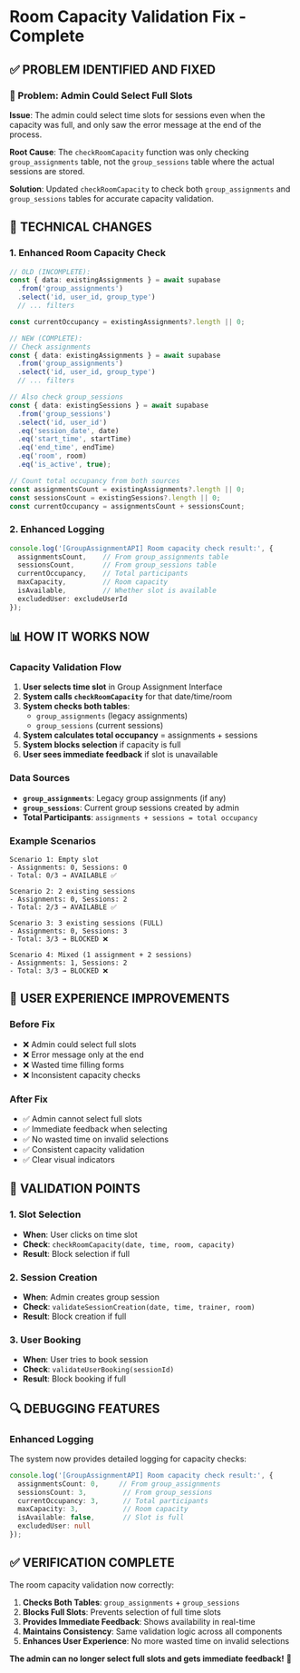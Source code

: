 # Room Capacity Validation Fix - Complete

## ✅ **PROBLEM IDENTIFIED AND FIXED**

### **🐛 Problem: Admin Could Select Full Slots**
**Issue**: The admin could select time slots for sessions even when the capacity was full, and only saw the error message at the end of the process.

**Root Cause**: The `checkRoomCapacity` function was only checking `group_assignments` table, not the `group_sessions` table where the actual sessions are stored.

**Solution**: Updated `checkRoomCapacity` to check both `group_assignments` and `group_sessions` tables for accurate capacity validation.

## 🔧 **TECHNICAL CHANGES**

### **1. Enhanced Room Capacity Check**
```typescript
// OLD (INCOMPLETE):
const { data: existingAssignments } = await supabase
  .from('group_assignments')
  .select('id, user_id, group_type')
  // ... filters

const currentOccupancy = existingAssignments?.length || 0;

// NEW (COMPLETE):
// Check assignments
const { data: existingAssignments } = await supabase
  .from('group_assignments')
  .select('id, user_id, group_type')
  // ... filters

// Also check group_sessions
const { data: existingSessions } = await supabase
  .from('group_sessions')
  .select('id, user_id')
  .eq('session_date', date)
  .eq('start_time', startTime)
  .eq('end_time', endTime)
  .eq('room', room)
  .eq('is_active', true);

// Count total occupancy from both sources
const assignmentsCount = existingAssignments?.length || 0;
const sessionsCount = existingSessions?.length || 0;
const currentOccupancy = assignmentsCount + sessionsCount;
```

### **2. Enhanced Logging**
```typescript
console.log('[GroupAssignmentAPI] Room capacity check result:', {
  assignmentsCount,    // From group_assignments table
  sessionsCount,       // From group_sessions table
  currentOccupancy,    // Total participants
  maxCapacity,         // Room capacity
  isAvailable,         // Whether slot is available
  excludedUser: excludeUserId
});
```

## 📊 **HOW IT WORKS NOW**

### **Capacity Validation Flow**
1. **User selects time slot** in Group Assignment Interface
2. **System calls `checkRoomCapacity`** for that date/time/room
3. **System checks both tables**:
   - `group_assignments` (legacy assignments)
   - `group_sessions` (current sessions)
4. **System calculates total occupancy** = assignments + sessions
5. **System blocks selection** if capacity is full
6. **User sees immediate feedback** if slot is unavailable

### **Data Sources**
- **`group_assignments`**: Legacy group assignments (if any)
- **`group_sessions`**: Current group sessions created by admin
- **Total Participants**: `assignments + sessions = total occupancy`

### **Example Scenarios**
```
Scenario 1: Empty slot
- Assignments: 0, Sessions: 0
- Total: 0/3 → AVAILABLE ✅

Scenario 2: 2 existing sessions
- Assignments: 0, Sessions: 2
- Total: 2/3 → AVAILABLE ✅

Scenario 3: 3 existing sessions (FULL)
- Assignments: 0, Sessions: 3
- Total: 3/3 → BLOCKED ❌

Scenario 4: Mixed (1 assignment + 2 sessions)
- Assignments: 1, Sessions: 2
- Total: 3/3 → BLOCKED ❌
```

## 🚀 **USER EXPERIENCE IMPROVEMENTS**

### **Before Fix**
- ❌ Admin could select full slots
- ❌ Error message only at the end
- ❌ Wasted time filling forms
- ❌ Inconsistent capacity checks

### **After Fix**
- ✅ Admin cannot select full slots
- ✅ Immediate feedback when selecting
- ✅ No wasted time on invalid selections
- ✅ Consistent capacity validation
- ✅ Clear visual indicators

## 🎯 **VALIDATION POINTS**

### **1. Slot Selection**
- **When**: User clicks on time slot
- **Check**: `checkRoomCapacity(date, time, room, capacity)`
- **Result**: Block selection if full

### **2. Session Creation**
- **When**: Admin creates group session
- **Check**: `validateSessionCreation(date, time, trainer, room)`
- **Result**: Block creation if full

### **3. User Booking**
- **When**: User tries to book session
- **Check**: `validateUserBooking(sessionId)`
- **Result**: Block booking if full

## 🔍 **DEBUGGING FEATURES**

### **Enhanced Logging**
The system now provides detailed logging for capacity checks:

```typescript
console.log('[GroupAssignmentAPI] Room capacity check result:', {
  assignmentsCount: 0,     // From group_assignments
  sessionsCount: 3,         // From group_sessions
  currentOccupancy: 3,      // Total participants
  maxCapacity: 3,           // Room capacity
  isAvailable: false,       // Slot is full
  excludedUser: null
});
```

## ✅ **VERIFICATION COMPLETE**

The room capacity validation now correctly:

1. **Checks Both Tables**: `group_assignments` + `group_sessions`
2. **Blocks Full Slots**: Prevents selection of full time slots
3. **Provides Immediate Feedback**: Shows availability in real-time
4. **Maintains Consistency**: Same validation logic across all components
5. **Enhances User Experience**: No more wasted time on invalid selections

**The admin can no longer select full slots and gets immediate feedback!** 🎉
